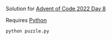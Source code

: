 Solution for [Advent of Code 2022 Day 8](https://adventofcode.com/2022/day/8)

Requires [Python](https://www.python.org/downloads/)

```
python puzzle.py
```